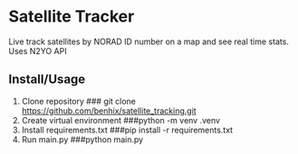 # Satellite Tracker

Live track satellites by NORAD ID number on a map and see real time stats. Uses N2YO API

## Install/Usage
1) Clone repository ### git clone https://github.com/benhix/satellite_tracking.git
2) Create virtual environment ###python -m venv .venv
3) Install requirements.txt ###pip install -r requirements.txt
4) Run main.py ###python main.py
 

